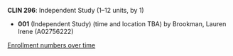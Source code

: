 **CLIN 296**: Independent Study (1–12 units, by 1)

- **001** (Independent Study) (time and location TBA) by Brookman, Lauren Irene (A02756222)

[Enrollment numbers over time](./CLIN296.tsv)
